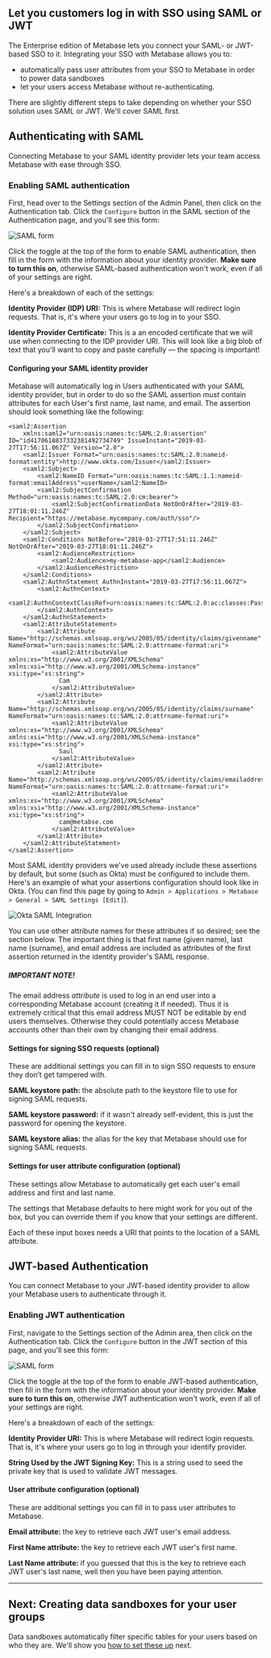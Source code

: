 ## Let you customers log in with SSO using SAML or JWT
The Enterprise edition of Metabase lets you connect your SAML- or JWT-based SSO to it. Integrating your SSO with Metabase allows you to:

* automatically pass user attributes from your SSO to Metabase in order to power data sandboxes
* let your users access Metabase without re-authenticating.

There are slightly different steps to take depending on whether your SSO solution uses SAML or JWT. We'll cover SAML first.


## Authenticating with SAML

Connecting Metabase to your SAML identity provider lets your team access Metabase with ease through SSO.

### Enabling SAML authentication
First, head over to the Settings section of the Admin Panel, then click on the Authentication tab. Click the `Configure` button in the SAML section of the Authentication page, and you'll see this form:

![SAML form](images/saml-form.png)

Click the toggle at the top of the form to enable SAML authentication, then fill in the form with the information about your identity provider. **Make sure to turn this on**, otherwise SAML-based authentication won't work, even if all of your settings are right.

Here's a breakdown of each of the settings:

**Identity Provider (IDP) URI:** This is where Metabase will redirect login requests. That is, it's where your users go to log in to your SSO.

**Identity Provider Certificate:** This is a an encoded certificate that we will use when connecting to the IDP provider URI. This will look like a big blob of text that you'll want to copy and paste carefully — the spacing is important!

#### Configuring your SAML identity provider

Metabase will automatically log in Users authenticated with your SAML
identity provider, but in order to do so the SAML assertion *must*
contain attributes for each User's first name, last name, and email. The assertion should look something like the following:

```
<saml2:Assertion
    xmlns:saml2="urn:oasis:names:tc:SAML:2.0:assertion" ID="id4170618837332381492734749" IssueInstant="2019-03-27T17:56:11.067Z" Version="2.0">
    <saml2:Issuer Format="urn:oasis:names:tc:SAML:2.0:nameid-format:entity">http://www.okta.com/Issuer</saml2:Issuer>
    <saml2:Subject>
        <saml2:NameID Format="urn:oasis:names:tc:SAML:1.1:nameid-format:emailAddress">userName</saml2:NameID>
        <saml2:SubjectConfirmation Method="urn:oasis:names:tc:SAML:2.0:cm:bearer">
            <saml2:SubjectConfirmationData NotOnOrAfter="2019-03-27T18:01:11.246Z" Recipient="https://metabase.mycompany.com/auth/sso"/>
        </saml2:SubjectConfirmation>
    </saml2:Subject>
    <saml2:Conditions NotBefore="2019-03-27T17:51:11.246Z" NotOnOrAfter="2019-03-27T18:01:11.246Z">
        <saml2:AudienceRestriction>
            <saml2:Audience>my-metabase-app</saml2:Audience>
        </saml2:AudienceRestriction>
    </saml2:Conditions>
    <saml2:AuthnStatement AuthnInstant="2019-03-27T17:56:11.067Z">
        <saml2:AuthnContext>
            <saml2:AuthnContextClassRef>urn:oasis:names:tc:SAML:2.0:ac:classes:PasswordProtectedTransport</saml2:AuthnContextClassRef>
        </saml2:AuthnContext>
    </saml2:AuthnStatement>
    <saml2:AttributeStatement>
        <saml2:Attribute Name="http://schemas.xmlsoap.org/ws/2005/05/identity/claims/givenname" NameFormat="urn:oasis:names:tc:SAML:2.0:attrname-format:uri">
            <saml2:AttributeValue xmlns:xs="http://www.w3.org/2001/XMLSchema" xmlns:xsi="http://www.w3.org/2001/XMLSchema-instance" xsi:type="xs:string">
              Cam
            </saml2:AttributeValue>
        </saml2:Attribute>
        <saml2:Attribute Name="http://schemas.xmlsoap.org/ws/2005/05/identity/claims/surname" NameFormat="urn:oasis:names:tc:SAML:2.0:attrname-format:uri">
            <saml2:AttributeValue xmlns:xs="http://www.w3.org/2001/XMLSchema" xmlns:xsi="http://www.w3.org/2001/XMLSchema-instance" xsi:type="xs:string">
              Saul
            </saml2:AttributeValue>
        </saml2:Attribute>
        <saml2:Attribute Name="http://schemas.xmlsoap.org/ws/2005/05/identity/claims/emailaddress" NameFormat="urn:oasis:names:tc:SAML:2.0:attrname-format:uri">
            <saml2:AttributeValue xmlns:xs="http://www.w3.org/2001/XMLSchema" xmlns:xsi="http://www.w3.org/2001/XMLSchema-instance" xsi:type="xs:string">
              cam@metabse.com
            </saml2:AttributeValue>
        </saml2:Attribute>
    </saml2:AttributeStatement>
</saml2:Assertion>
```

Most SAML identity providers we've used already include these
assertions by default, but some (such as Okta) must be configured to
include them. Here's an example of what your assertions configuration
should look like in Okta. (You can find this page by going to `Admin > Applications > Metabase > General > SAML Settings [Edit]`).

![Okta SAML Integration](images/saml-okta-setup.png)

You can use other attribute names for these attributes if so desired;
see the section below. The important thing is that first name (given
name), last name (surname), and email address are included as
attributes of the first assertion returned in the identity provider's
SAML response.

##### IMPORTANT NOTE!

The email address *attribute* is used to log in an end user into a
corresponding Metabase account (creating it if needed). Thus it is
extremely critical that this email address MUST NOT be editable by end
users themselves. Otherwise they could potentially access Metabase
accounts other than their own by changing their email address.

#### Settings for signing SSO requests (optional)
These are additional settings you can fill in to sign SSO requests to
ensure they don’t get tampered with.

**SAML keystore path:** the absolute path to the keystore file to use for signing SAML requests.

**SAML keystore password:** if it wasn't already self-evident, this is just the password for opening the keystore.

**SAML keystore alias:** the alias for the key that Metabase should use for signing SAML requests.

#### Settings for user attribute configuration (optional)
These settings allow Metabase to automatically get each user's email address and first and last name.

The settings that Metabase defaults to here might work for you out of the box, but you can override them if you know that your settings are different.

Each of these input boxes needs a URI that points to the location of a SAML attribute.




## JWT-based Authentication

You can connect Metabase to your JWT-based identity provider to allow your Metabase users to authenticate through it.

### Enabling JWT authentication
First, navigate to the Settings section of the Admin area, then click on the Authentication tab. Click the `Configure` button in the JWT section of this page, and you'll see this form:

![SAML form](images/JWT-auth-form.png)

Click the toggle at the top of the form to enable JWT-based authentication, then fill in the form with the information about your identity provider. **Make sure to turn this on**, otherwise JWT authentication won't work, even if all of your settings are right.

Here's a breakdown of each of the settings:

**Identity Provider URI:** This is where Metabase will redirect login requests. That is, it's where your users go to log in through your identify provider.

**String Used by the JWT Signing Key:** This is a string used to seed the private key that is used to validate JWT messages.

#### User attribute configuration (optional)
These are additional settings you can fill in to pass user attributes to Metabase.

**Email attribute:** the key to retrieve each JWT user's email address.

**First Name attribute:** the key to retrieve each JWT user's first name.

**Last Name attribute:** if you guessed that this is the key to retrieve each JWT user's last name, well then you have been paying attention.


---

## Next: Creating data sandboxes for your user groups
Data sandboxes automatically filter specific tables for your users based on who they are. We'll show you [how to set these up](data-sandboxes.md) next.
